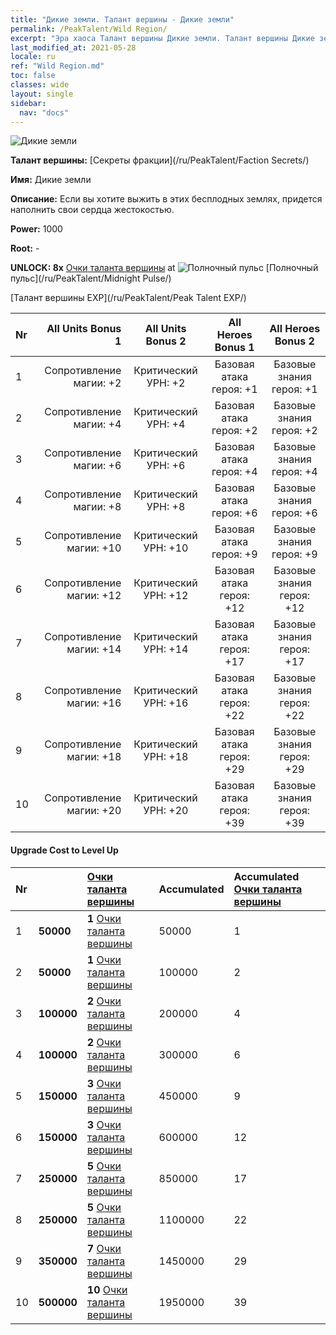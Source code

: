 ```yaml
---
title: "Дикие земли. Талант вершины - Дикие земли"
permalink: /PeakTalent/Wild Region/
excerpt: "Эра хаоса Талант вершины Дикие земли. Талант вершины Дикие земли. Дикие земли"
last_modified_at: 2021-05-28
locale: ru
ref: "Wild Region.md"
toc: false
classes: wide
layout: single
sidebar:
  nav: "docs"
---
```


  ![Дикие земли](/images/pt/talent_3010.png)

  **Талант вершины:** [Секреты фракции](/ru/PeakTalent/Faction Secrets/)

  **Имя:** Дикие земли

  **Описание:** Если вы хотите выжить в этих бесплодных землях, придется наполнить свои сердца жестокостью.

  **Power:** 1000

  **Root:** -

  **UNLOCK: 8x** [Очки таланта вершины](/ItemsRU/con_934/) at ![Полночный пульс](/images/pt/talent_3009.png) [Полночный пульс](/ru/PeakTalent/Midnight Pulse/)

  [Талант вершины EXP](/ru/PeakTalent/Peak Talent EXP/)

  | Nr | All Units Bonus 1 | All Units Bonus 2 | All Heroes Bonus 1 | All Heroes Bonus 2 |
  |:---|--------------:|:-------------:|:-------------:|:-------------:|
  | 1 | Сопротивление магии: +2 | Критический УРН: +2 | Базовая атака героя: +1 | Базовые знания героя: +1 |
  | 2 | Сопротивление магии: +4 | Критический УРН: +4 | Базовая атака героя: +2 | Базовые знания героя: +2 |
  | 3 | Сопротивление магии: +6 | Критический УРН: +6 | Базовая атака героя: +4 | Базовые знания героя: +4 |
  | 4 | Сопротивление магии: +8 | Критический УРН: +8 | Базовая атака героя: +6 | Базовые знания героя: +6 |
  | 5 | Сопротивление магии: +10 | Критический УРН: +10 | Базовая атака героя: +9 | Базовые знания героя: +9 |
  | 6 | Сопротивление магии: +12 | Критический УРН: +12 | Базовая атака героя: +12 | Базовые знания героя: +12 |
  | 7 | Сопротивление магии: +14 | Критический УРН: +14 | Базовая атака героя: +17 | Базовые знания героя: +17 |
  | 8 | Сопротивление магии: +16 | Критический УРН: +16 | Базовая атака героя: +22 | Базовые знания героя: +22 |
  | 9 | Сопротивление магии: +18 | Критический УРН: +18 | Базовая атака героя: +29 | Базовые знания героя: +29 |
  | 10 | Сопротивление магии: +20 | Критический УРН: +20 | Базовая атака героя: +39 | Базовые знания героя: +39 |


#### Upgrade Cost to Level Up

  | Nr | <i class="fas fa-coins"/> | [Очки таланта вершины](/ItemsRU/con_934/) | Accumulated <i class="fas fa-coins"/> | Accumulated [Очки таланта вершины](/ItemsRU/con_934/) |
  |:---|:--------------|:-------------|:-------------|:-------------|
  | 1 | **50000** | **1** [Очки таланта вершины](/ItemsRU/con_934/) | 50000 | 1 |
  | 2 | **50000** | **1** [Очки таланта вершины](/ItemsRU/con_934/) | 100000 | 2 |
  | 3 | **100000** | **2** [Очки таланта вершины](/ItemsRU/con_934/) | 200000 | 4 |
  | 4 | **100000** | **2** [Очки таланта вершины](/ItemsRU/con_934/) | 300000 | 6 |
  | 5 | **150000** | **3** [Очки таланта вершины](/ItemsRU/con_934/) | 450000 | 9 |
  | 6 | **150000** | **3** [Очки таланта вершины](/ItemsRU/con_934/) | 600000 | 12 |
  | 7 | **250000** | **5** [Очки таланта вершины](/ItemsRU/con_934/) | 850000 | 17 |
  | 8 | **250000** | **5** [Очки таланта вершины](/ItemsRU/con_934/) | 1100000 | 22 |
  | 9 | **350000** | **7** [Очки таланта вершины](/ItemsRU/con_934/) | 1450000 | 29 |
  | 10 | **500000** | **10** [Очки таланта вершины](/ItemsRU/con_934/) | 1950000 | 39 |
